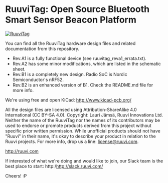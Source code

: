 # RuuviTag: Open Source Bluetooth Smart Sensor Beacon Platform
[![RuuviTag](http://ruuvitag.com/assets/images/fb_ruuvitag.jpg)](http://ruuvitag.com)

You can find all the RuuviTag hardware design files and related documentation from this repository.

* Rev.A1 is a fully functional device (see ruuvitag_reva1_errata.txt).
* Rev.A2 has some minor modifications, which are listed in the schematic sheet.
* Rev.B1 is a completely new design. Radio SoC is Nordic Semiconductor's nRF52.
* Rev.B2 is an enhanced version of B1. Check the README.md file for more info.

We're using free and open KiCad: http://www.kicad-pcb.org/

All the design files are licensed using Attribution-ShareAlike 4.0 International (CC BY-SA 4.0).
Copyright: Lauri Jämsä, Ruuvi Innovations Ltd. Neither the name of the RuuviTag nor the names of its contributors may be used to endorse or promote products derived from this project without specific prior written permission. While unofficial products should not have "Ruuvi" in their name, it's okay to describe your product in relation to the Ruuvi projects. For more info, drop us a line: license@ruuvi.com.

http://ruuvi.com

If interested of what we're doing and would like to join, our Slack team is the best place to start: http:/http://slack.ruuvi.com/

Cheers! :P
